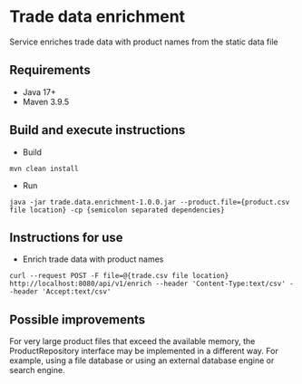 # Trade data enrichment
Service enriches trade data with product names from the static data file

## Requirements
- Java 17+
- Maven 3.9.5

## Build and execute instructions
- Build
 ```shell
mvn clean install 
```
- Run
```shell
java -jar trade.data.enrichment-1.0.0.jar --product.file={product.csv file location} -cp {semicolon separated dependencies}
```

## Instructions for use
- Enrich trade data with product names
```shell
curl --request POST -F file=@{trade.csv file location} http://localhost:8080/api/v1/enrich --header 'Content-Type:text/csv' --header 'Accept:text/csv'
```

## Possible improvements
For very large product files that exceed the available memory, the ProductRepository interface may be implemented
in a different way. For example, using a file database or using an external database engine or search engine.